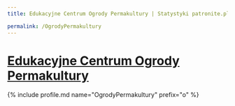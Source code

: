 ```yaml
---
title: Edukacyjne Centrum Ogrody Permakultury | Statystyki patronite.pl | Patromierz

permalink: /OgrodyPermakultury
---
```


# [Edukacyjne Centrum Ogrody Permakultury](https://patronite.pl/OgrodyPermakultury)

{% include profile.md name="OgrodyPermakultury" prefix="o" %}

